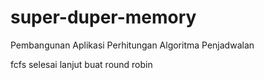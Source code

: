 # super-duper-memory
Pembangunan Aplikasi Perhitungan Algoritma Penjadwalan

fcfs selesai
lanjut buat round robin

